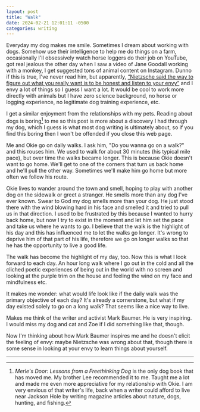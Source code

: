 ```yaml
---
layout: post
title: "Walk"
date: 2024-02-21 12:01:11 -0500
categories: writing
---
```


Everyday my dog makes me smile. Sometimes I dream about working with dogs. Somehow use their intelligence to help me do things on a farm, occasionally I'll obsessively watch horse loggers do their job on YouTube, got real jealous the other day when I saw a video of Jane Goodall working with a monkey, I get suggested tons of animal content on Instagram. Dunno if this is true, I've never read him, but apparently, [“Nietzsche said the way to figure out what you really want is to be honest and listen to your envy”](https://twitter.com/deankissick/status/1758245954212225258) and I envy a lot of things so I guess I want a lot. It would be cool to work more directly with animals but I have zero science background, no horse or logging experience, no legitimate dog training experience, etc.

I get a similar enjoyment from the relationships with my pets. Reading about dogs is boring[^1] to me so this post is more about a discovery I had through my dog, which I guess is what most dog writing is ultimately about, so if you find this boring then I won't be offended if you close this web page.

Me and Okie go on daily walks. I ask him, "Do you wanna go on a walk?" and this rouses him. We used to walk for about 30 minutes (his typical mile pace), but over time the walks became longer. This is because Okie doesn't want to go home. We'll get to one of the corners that turn us back home and he'll pull the other way. Sometimes we'll make him go home but more often we follow his route.

Okie lives to wander around the town and smell, hoping to play with another dog on the sidewalk or greet a stranger. He smells more than any dog I've ever known. Swear to God my dog smells more than your dog. He just stood there with the wind blowing hard in his face and smelled it and tried to pull us in that direction. I used to be frustrated by this because I wanted to hurry back home, but now I try to exist in the moment and let him set the pace and take us where he wants to go. I believe that the walk is the highlight of his day and this has influenced me to let the walks go longer. It's wrong to deprive him of that part of his life, therefore we go on longer walks so that he has the opportunity to live a good life.

The walk has become the highlight of my day, too. Now this is what I look forward to each day. An hour long walk where I go out in the cold and all the cliched poetic experiences of being out in the world with no screen and looking at the purple trim on the house and feeling the wind on my face and mindfulness etc.

It makes me wonder: what would life look like if the daily walk was the primary objective of each day? It's already a cornerstone, but what if my day existed solely to go on a long walk? That seems like a nice way to live.

Makes me think of the writer and activist Mark Baumer. He is very inspiring. I would miss my dog and cat and Zoe if I did something like that, though.

Now I'm thinking about how Mark Baumer inspires me and he doesn't elicit the feeling of envy: maybe Nietzsche was wrong about that, though there is some sense in looking at your envy to learn things about yourself.

---
[^1]: *Merle's Door: Lessons from a Freethinking Dog* is the only dog book that has moved me. My brother Lee recommended it to me. Taught me a lot and made me even more appreciative for my relationship with Okie. I am very envious of that writer's life, back when a writer could afford to live near Jackson Hole by writing magazine articles about nature, dogs, hunting, and fishing.
